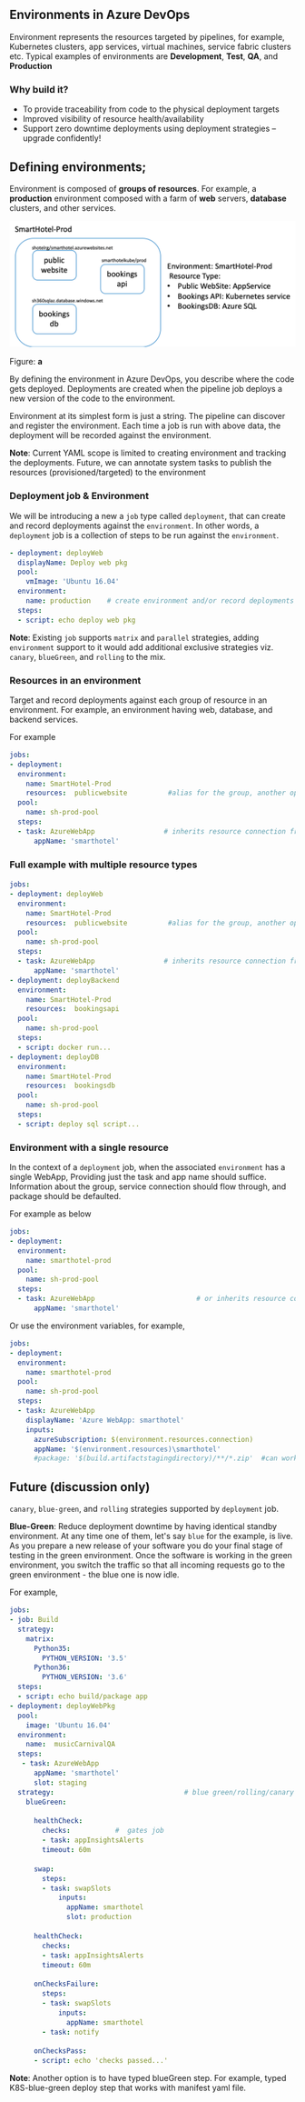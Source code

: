 ## Environments in Azure DevOps

Environment represents the resources targeted by pipelines, for example, Kubernetes clusters, app services, virtual machines, service fabric clusters etc.  Typical examples of environments are **Development**, **Test**, **QA**, and **Production**

### Why build it?

- To provide traceability from code to the physical deployment targets
- Improved visibility of resource health/availability
- Support zero downtime deployments using deployment strategies – upgrade confidently!

## Defining environments;

Environment is composed of **groups of resources**. For example, a **production** environment composed with a farm of **web** servers, **database** clusters, and other services. 

![environment](images/environment.png)

Figure: **a**

By defining the environment in Azure DevOps, you describe where the code gets deployed. Deployments are created when the pipeline job deploys a new version of the code to the environment. 

Environment at its simplest form is just a string. The pipeline can discover and register the environment. Each time a job is run with above data, the deployment will be recorded against the environment. 

**Note**: Current YAML scope is limited to creating environment and tracking the deployments. Future, we can annotate system tasks to publish the resources (provisioned/targeted) to the environment

### Deployment job & Environment

We will be introducing a new a `job` type called `deployment`, that can create and record deployments against the `environment`. In other words, a `deployment` job is a collection of steps to be run against the `environment`.

```yaml
- deployment: deployWeb
  displayName: Deploy web pkg
  pool:
    vmImage: 'Ubuntu 16.04'
  environment:
    name: production    # create environment and/or record deployments
  steps:
  - script: echo deploy web pkg
```

**Note**: Existing `job` supports `matrix` and `parallel` strategies, adding `environment` support to it would add additional exclusive strategies viz. `canary`, `blueGreen`, and `rolling` to the mix. 

### Resources in an environment

Target and record deployments against each group of resource in an environment. For example, an environment having web, database, and backend services. 

For example 

```yaml
jobs:
- deployment:
  environment: 
    name: SmartHotel-Prod
    resources:  publicwebsite          #alias for the group, another option is to name this as 'serviceGroup'
  pool:
    name: sh-prod-pool
  steps:
  - task: AzureWebApp                 # inherits resource connection from environment
      appName: 'smarthotel'
```

### Full example with multiple resource types


```yaml
jobs:
- deployment: deployWeb
  environment: 
    name: SmartHotel-Prod
    resources:  publicwebsite          #alias for the group, another option is to name this as 'serviceGroup'
  pool:
    name: sh-prod-pool
  steps:
  - task: AzureWebApp                 # inherits resource connection from environment
      appName: 'smarthotel'
- deployment: deployBackend
  environment: 
    name: SmartHotel-Prod
    resources:  bookingsapi          
  pool:
    name: sh-prod-pool
  steps:
  - script: docker run...
- deployment: deployDB
  environment: 
    name: SmartHotel-Prod
    resources:  bookingsdb          
  pool:
    name: sh-prod-pool
  steps:
  - script: deploy sql script...
```

### Environment with a single resource

In the context of a `deployment` job, when the associated `environment` has a single WebApp, Providing just the task and app name should suffice. Information about the group, service connection should flow through, and package should be defaulted. 

For example as below

```yaml
jobs:
- deployment:
  environment: 
    name: smarthotel-prod
  pool:
    name: sh-prod-pool
  steps:
  - task: AzureWebApp                         # or inherits resource connection from environment
      appName: 'smarthotel'
```

Or  use the environment variables, for example,

```yaml
jobs:
- deployment:
  environment: 
    name: smarthotel-prod
  pool:
    name: sh-prod-pool
  steps:
  - task: AzureWebApp  
    displayName: 'Azure WebApp: smarthotel'
    inputs:
      azureSubscription: $(environment.resources.connection)  
      appName: '$(environment.resources)\smarthotel'
      #package: '$(build.artifactstagingdirectory)/**/*.zip'  #can work with *.war, *.jar or a folder
```

## Future (discussion only)
`canary`, `blue-green`, and `rolling` strategies supported by `deployment` job. 

**Blue-Green**: Reduce deployment downtime by having identical standby environment. At any time one of them, let's say `blue` for the example, is live. As you prepare a new release of your software you do your final stage of testing in the green environment. Once the software is working in the green environment, you switch the traffic so that all incoming requests go to the green environment - the blue one is now idle.

For example, 

```yaml
jobs:
- job: Build
  strategy:
    matrix:
      Python35:
        PYTHON_VERSION: '3.5'
      Python36:
        PYTHON_VERSION: '3.6'
  steps:
  - script: echo build/package app 
- deployment: deployWebPkg
  pool:
    image: 'Ubuntu 16.04'
  environment:
    name:  musicCarnivalQA
  steps:
   - task: AzureWebApp                       
      appName: 'smarthotel'
      slot: staging
  strategy:                                # blue green/rolling/canary
    blueGreen:
 
      healthCheck:
        checks:           #  gates job
        - task: appInsightsAlerts
        timeout: 60m   
 
      swap:
        steps:
        - task: swapSlots
            inputs:
              appName: smarthotel
              slot: production

      healthCheck:
        checks:
        - task: appInsightsAlerts
        timeout: 60m
 
      onChecksFailure:
        steps:
        - task: swapSlots
            inputs:
              appName: smarthotel
        - task: notify
 
      onChecksPass:
      - script: echo 'checks passed...'

```

**Note**: Another option is to have typed blueGreen step. For example, typed K8S-blue-green deploy step that works with manifest yaml file. 
